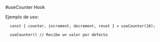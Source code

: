 #useCounter Hook

Ejemplo de uso:

```
  const { counter, increment, decrement, reset } = useCounter(10);

  useCounter() // Recibe un valor por defecto
```

